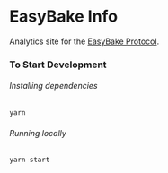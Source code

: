 # EasyBake Info

Analytics site for the [EasyBake Protocol](https://easybake.finance).

### To Start Development

###### Installing dependencies
```bash
yarn
```

###### Running locally
```bash
yarn start
```
